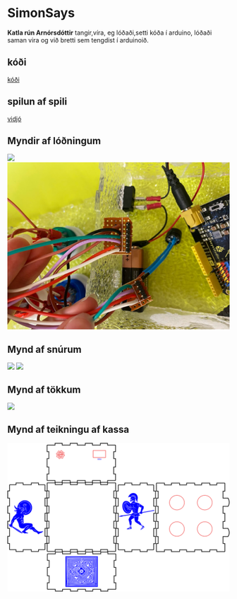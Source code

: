 # SimonSays

**Katla rún Arnórsdóttir**
tangir,víra, eg lóðaði,setti kóða í arduino, lóðaði saman vira og við bretti sem tengdist í arduinoið.


## kóði
[kóði](Efni_simon.ino%20at%20main%20%C2%B7%20VESM1VS_Efni%20%C2%B7%20GitHub%20(k%C3%B3%C3%B0i).html)

## spilun af spili
[vidjó](https://photos.google.com/photo/AF1QipOaH96-VA7S2TiINfuIr1qwAGSlPDApt0xxw0U)

## Myndir af lóðningum
![](./IMG_2107.jpg)
![](./IMG_2118.jpg)

## Mynd af snúrum
![](./IMG_2109.jpg)
![](./IMG_2108.jpg)

## Mynd af tökkum
![](./IMG_2112.MOV.jpg)

## Mynd af teikningu af kassa
![](./asimon%20kassi.svg)